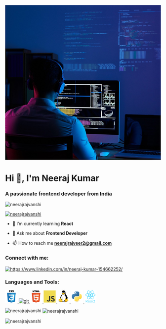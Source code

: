 <img src="./software-developer-6521720_1280.jpg" width="700" height="500" style="object-fit: cover;" alt="profile Image">

<h1 >Hi 👋, I'm Neeraj Kumar</h1>
<h3 >A passionate frontend developer from India</h3>

<p align="left"> <img src="https://komarev.com/ghpvc/?username=neerajrajvanshi&label=Profile%20views&color=0e75b6&style=flat" alt="neerajrajvanshi" /> </p>

<p align="left"> <a href="https://github.com/ryo-ma/github-profile-trophy"><img src="https://github-profile-trophy.vercel.app/?username=neerajrajvanshi" alt="neerajrajvanshi" /></a> </p>

- 🌱 I’m currently learning **React**

- 💬 Ask me about **Frontend Developer**

- 📫 How to reach me **neerajrajveer2@gmail.com**

<h3 align="left">Connect with me:</h3>
<p align="left">
<a href="https://linkedin.com/in/https://www.linkedin.com/in/neeraj-kumar-154662252/" target="blank"><img align="center" src="https://raw.githubusercontent.com/rahuldkjain/github-profile-readme-generator/master/src/images/icons/Social/linked-in-alt.svg" alt="https://www.linkedin.com/in/neeraj-kumar-154662252/" height="30" width="40" /></a>
</p>

<h3 align="left">Languages and Tools:</h3>
<p align="left"> <a href="https://www.w3schools.com/css/" target="_blank" rel="noreferrer"> <img src="https://raw.githubusercontent.com/devicons/devicon/master/icons/css3/css3-original-wordmark.svg" alt="css3" width="40" height="40"/> </a> <a href="https://git-scm.com/" target="_blank" rel="noreferrer"> <img src="https://www.vectorlogo.zone/logos/git-scm/git-scm-icon.svg" alt="git" width="40" height="40"/> </a> <a href="https://www.w3.org/html/" target="_blank" rel="noreferrer"> <img src="https://raw.githubusercontent.com/devicons/devicon/master/icons/html5/html5-original-wordmark.svg" alt="html5" width="40" height="40"/> </a> <a href="https://developer.mozilla.org/en-US/docs/Web/JavaScript" target="_blank" rel="noreferrer"> <img src="https://raw.githubusercontent.com/devicons/devicon/master/icons/javascript/javascript-original.svg" alt="javascript" width="40" height="40"/> </a> <a href="https://www.linux.org/" target="_blank" rel="noreferrer"> <img src="https://raw.githubusercontent.com/devicons/devicon/master/icons/linux/linux-original.svg" alt="linux" width="40" height="40"/> </a> <a href="https://www.python.org" target="_blank" rel="noreferrer"> <img src="https://raw.githubusercontent.com/devicons/devicon/master/icons/python/python-original.svg" alt="python" width="40" height="40"/> </a> <a href="https://reactjs.org/" target="_blank" rel="noreferrer"> <img src="https://raw.githubusercontent.com/devicons/devicon/master/icons/react/react-original-wordmark.svg" alt="react" width="40" height="40"/> </a> </p>

<p><img align="left" src="https://github-readme-stats.vercel.app/api/top-langs?username=neerajrajvanshi&show_icons=true&locale=en&layout=compact" alt="neerajrajvanshi" /></p>

<p>&nbsp;<img align="center" src="https://github-readme-stats.vercel.app/api?username=neerajrajvanshi&show_icons=true&locale=en" alt="neerajrajvanshi" /></p>

<p><img align="center" src="https://github-readme-streak-stats.herokuapp.com/?user=neerajrajvanshi&" alt="neerajrajvanshi" /></p>

